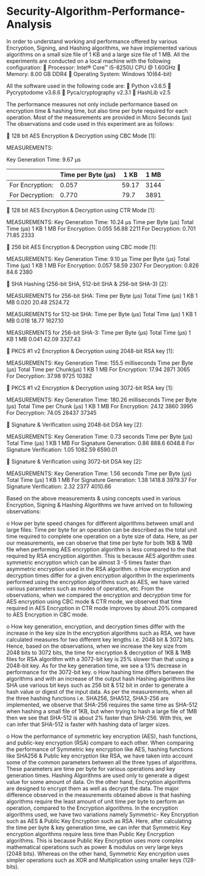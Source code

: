 # Security-Algorithm-Performance-Analysis
In order to understand working and performance offered by various Encryption, Signing, and Hashing algorithms, we have implemented various algorithms on a small size file of 1 KB and a large size file of 1 MB. 
All the experiments are conducted on a local machine with the following configuration:
 Processor: Intel® Core™ i5-8250U CPU @ 1.60GHz
 Memory: 8.00 GB DDR4
 Operating System: Windows 10(64-bit)

All the software used in the following code are:
 Python v3.6.5
 Pycryptodome v3.6.6
 Pyca/cryptography v2.3.1
 HashLib v2.5

The performance measures not only include performance based on encryption time & hashing time, but also time per byte required for each operation. Most of the measurements are provided in Micro Seconds (μs) The observations and code used in this experiment are as follows:

	128 bit AES Encryption & Decryption using CBC Mode [1]:

MEASUREMENTS:

Key Generation Time: 9.67 μs

|                 | Time per Byte (μs)|  1 KB  |  1 MB	|
|-----------------|-------------------|--------|--------| 
| For Encryption: |       0.057       |  59.17 |  3144  |
| For Decryption: |       0.770       |  79.7  |  3891  |


	128 bit AES Encryption & Decryption using CTR Mode [1]:

MEASUREMENTS:
Key Generation Time: 10.24 μs
	Time per Byte (μs)	Total Time (μs)
		1 KB	1 MB
For Encryption:	0.055	56.88	2211
For Decryption:	0.701	71.85	2333

	256 bit AES Encryption & Decryption using CBC mode [1]:

MEASUREMENTS:
Key Generation Time: 9.10 μs
	Time per Byte (μs)	Total Time (μs)
		1 KB	1 MB
For Encryption:	0.057	58.59	2307
For Decryption:	0.826	84.6	2380

	SHA Hashing (256-bit SHA, 512-bit SHA & 256-bit SHA-3) [2]:

MEASUREMENTS for 256-bit SHA:
Time per Byte (μs)	Total Time (μs)
	1 KB	1 MB
0.020	20.48	2524.72

MEASUREMENTS for 512-bit SHA:
Time per Byte (μs)	Total Time (μs)
	1 KB	1 MB
0.018	18.77	1627.10

MEASUREMENTS for 256-bit SHA-3:
Time per Byte (μs)	Total Time (μs)
	1 KB	1 MB
0.041	42.09	3327.43

	PKCS #1 v2 Encryption & Decryption using 2048-bit RSA key [1]:

MEASUREMENTS:
Key Generation Time: 155.5 milliseconds
	Time per Byte (μs)	Total Time per Chunk(μs)
		1 KB	1 MB
For Encryption:	17.94	2871	3065
For Decryption:	37.98	9725	10382

	PKCS #1 v2 Encryption & Decryption using 3072-bit RSA key [1]:

MEASUREMENTS:
Key Generation Time: 180.26 milliseconds
	Time per Byte (μs)	Total Time per Chunk (μs)
		1 KB	1 MB
For Encryption:	24.12	3860	3995
For Decryption:	74.05	28437	37345


	Signature & Verification using 2048-bit DSA key [2]:

MEASUREMENTS:
Key Generation Time: 0.73 seconds
	Time per Byte (μs)	Total Time (μs)
		1 KB	1 MB
For Signature Generation:	0.86	888.6	6048.8
For Signature Verification:	1.05	1082.59	6590.01




	Signature & Verification using 3072-bit DSA key [2]:

MEASUREMENTS:
Key Generation Time: 1.56 seconds
	Time per Byte (μs)	Total Time (μs)
		1 KB	1 MB
For Signature Generation:	1.38	1418.8	3979.37
For Signature Verification:	2.32	2377	4010.66

Based on the above measurements & using concepts used in various Encryption, Signing & Hashing Algorithms we have arrived on to following observations:

o	How per byte speed changes for different algorithms between small and large files: 
Time per byte for an operation can be described as the total unit time required to complete one operation on a byte size of data. Here, as per our measurements, we can observe that time per byte for both 1KB & 1MB file when performing AES encryption algorithm is less compared to the that required by RSA encryption algorithm. This is because AES algorithm uses symmetric encryption which can be almost 3 -5 times faster than asymmetric encryption used in the RSA algorithm. 
o	How encryption and decryption times differ for a given encryption algorithm
In the experiments performed using the encryption algorithms such as AES, we have varied various parameters such as modes of operation, etc. From the observations, when we compared the encryption and decryption time for AES encryption using CBC mode & CTR mode, we observed that time required in AES Encryption in CTR mode improves by about 20% compared to AES Encryption in CBC mode.

o	How key generation, encryption, and decryption times differ with the increase in the key size
In the encryption algorithms such as RSA, we have calculated measures for two different key lengths i.e. 2048 bit & 3072 bits. Hence, based on the observations, when we increase the key size from 2048 bits to 3072 bits, the time for encryption & decryption of 1KB & 1MB files for RSA algorithm with a 3072-bit key is 25% slower than that using a 2048-bit key. As for the key generation time, we see a 13% decrease in performance for the 3072-bit key.
o	How hashing time differs between the algorithms and with an increase of the output hash
Hashing algorithms like SHA use various bit keys such as 256 bit & 512 bit in order to generate a hash value or digest of the input data. As per the measurements, when all the three hashing functions i.e. SHA256, SHA512, SHA3-256 are implemented, we observe that SHA-256 requires the same time as SHA-512 when hashing a small file of 1KB, but when trying to hash a large file of 1MB then we see that SHA-512 is about 2% faster than SHA-256. With this, we can infer that SHA-512 is faster with hashing data of larger sizes.  

o	How the performance of symmetric key encryption (AES), hash functions, and public-key encryption (RSA) compare to each other.
When comparing the performance of Symmetric key encryption like AES, hashing functions like SHA256 & Public key encryption like RSA, we have taken into account some of the common parameters between all the three types of algorithms. These parameters are time per byte for various operations and key generation times. 
Hashing Algorithms are used only to generate a digest value for some amount of data. On the other hand, Encryption algorithms are designed to encrypt them as well as decrypt the data. The major difference observed in the measurements obtained above is that hashing algorithms require the least amount of unit time per byte to perform an operation, compared to the Encryption algorithms.
In the encryption algorithms used, we have two variations namely Symmetric- Key Encryption such as AES & Public Key Encryption such as RSA. Here, after calculating the time per byte & key generation time, we can infer that Symmetric Key encryption algorithms require less time than Public Key Encryption algorithms. This is because Public Key Encryption uses more complex mathematical operations such as power & modulus on very large keys (2048 bits). Whereas on the other hand, Symmetric Key encryption uses simpler operations such as XOR and Multiplication using smaller keys (128-bits). 
